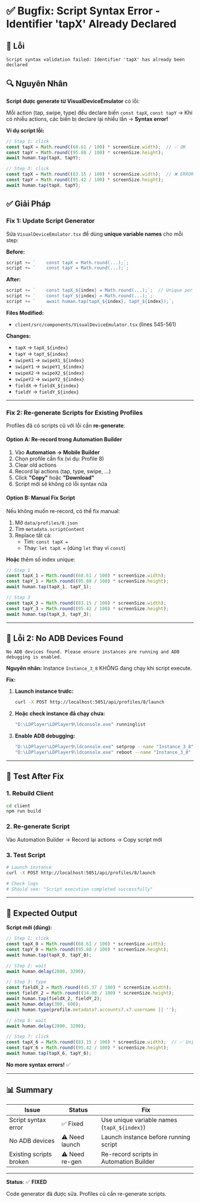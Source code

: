 # ✅ Bugfix: Script Syntax Error - Identifier 'tapX' Already Declared

## 🐛 Lỗi

```
Script syntax validation failed: Identifier 'tapX' has already been declared
```

## 🔍 Nguyên Nhân

**Script được generate từ VisualDeviceEmulator** có lỗi:

Mỗi action (tap, swipe, type) đều declare biến `const tapX`, `const tapY` → Khi có nhiều actions, các biến bị declare lại nhiều lần → **Syntax error!**

**Ví dụ script lỗi:**
```javascript
// Step 1: click
const tapX = Math.round((68.61 / 100) * screenSize.width);  // ✅ OK
const tapY = Math.round((95.88 / 100) * screenSize.height);
await human.tap(tapX, tapY);

// Step 3: click
const tapX = Math.round((83.15 / 100) * screenSize.width);  // ❌ ERROR: tapX already declared!
const tapY = Math.round((95.42 / 100) * screenSize.height);
await human.tap(tapX, tapY);
```

## ✅ Giải Pháp

### **Fix 1: Update Script Generator**

Sửa `VisualDeviceEmulator.tsx` để dùng **unique variable names** cho mỗi step:

**Before:**
```typescript
script += `    const tapX = Math.round(...);`;
script += `    const tapY = Math.round(...);`;
```

**After:**
```typescript
script += `    const tapX_${index} = Math.round(...);`;  // Unique per step
script += `    const tapY_${index} = Math.round(...);`;
script += `    await human.tap(tapX_${index}, tapY_${index});`;
```

**Files Modified:**
- `client/src/components/VisualDeviceEmulator.tsx` (lines 545-561)

**Changes:**
- `tapX` → `tapX_${index}`
- `tapY` → `tapY_${index}`
- `swipeX1` → `swipeX1_${index}`
- `swipeY1` → `swipeY1_${index}`
- `swipeX2` → `swipeX2_${index}`
- `swipeY2` → `swipeY2_${index}`
- `fieldX` → `fieldX_${index}`
- `fieldY` → `fieldY_${index}`

---

### **Fix 2: Re-generate Scripts for Existing Profiles**

Profiles đã có scripts cũ với lỗi cần **re-generate**:

#### **Option A: Re-record trong Automation Builder**

1. Vào **Automation → Mobile Builder**
2. Chọn profile cần fix (ví dụ: Profile 8)
3. Clear old actions
4. Record lại actions (tap, type, swipe, ...)
5. Click **"Copy"** hoặc **"Download"**
6. Script mới sẽ không có lỗi syntax nữa

#### **Option B: Manual Fix Script**

Nếu không muốn re-record, có thể fix manual:

1. Mở `data/profiles/8.json`
2. Tìm `metadata.scriptContent`
3. Replace tất cả:
   - Tìm: `const tapX =`
   - Thay: `let tapX =` (dùng `let` thay vì `const`)

**Hoặc** thêm số index unique:
```javascript
// Step 1
const tapX_1 = Math.round((68.61 / 100) * screenSize.width);
const tapY_1 = Math.round((95.88 / 100) * screenSize.height);
await human.tap(tapX_1, tapY_1);

// Step 3
const tapX_3 = Math.round((83.15 / 100) * screenSize.width);
const tapY_3 = Math.round((95.42 / 100) * screenSize.height);
await human.tap(tapX_3, tapY_3);
```

---

## 🐛 Lỗi 2: No ADB Devices Found

```
No ADB devices found. Please ensure instances are running and ADB debugging is enabled.
```

**Nguyên nhân:** Instance `Instance_3_8` KHÔNG đang chạy khi script execute.

**Fix:**

1. **Launch instance trước:**
   ```bash
   curl -X POST http://localhost:5051/api/profiles/8/launch
   ```

2. **Hoặc check instance đã chạy chưa:**
   ```bash
   "D:\LDPlayer\LDPlayer9\ldconsole.exe" runninglist
   ```

3. **Enable ADB debugging:**
   ```bash
   "D:\LDPlayer\LDPlayer9\ldconsole.exe" setprop --name "Instance_3_8" --key "adb.debug" --value "1"
   "D:\LDPlayer\LDPlayer9\ldconsole.exe" reboot --name "Instance_3_8"
   ```

---

## 📝 Test After Fix

### **1. Rebuild Client**

```bash
cd client
npm run build
```

### **2. Re-generate Script**

Vào Automation Builder → Record lại actions → Copy script mới

### **3. Test Script**

```bash
# Launch instance
curl -X POST http://localhost:5051/api/profiles/8/launch

# Check logs
# Should see: "Script execution completed successfully"
```

---

## 🎯 Expected Output

**Script mới (đúng):**
```javascript
// Step 1: click
const tapX_0 = Math.round((68.61 / 100) * screenSize.width);
const tapY_0 = Math.round((95.88 / 100) * screenSize.height);
await human.tap(tapX_0, tapY_0);

// Step 2: wait
await human.delay(2800, 3200);

// Step 3: type
const fieldX_2 = Math.round((45.37 / 100) * screenSize.width);
const fieldY_2 = Math.round((34.00 / 100) * screenSize.height);
await human.tap(fieldX_2, fieldY_2);
await human.delay(300, 600);
await human.type(profile.metadata?.accounts?.x?.username || '');

// Step 6: wait
await human.delay(2800, 3200);

// Step 7: click
const tapX_6 = Math.round((83.15 / 100) * screenSize.width);  // ✅ Unique name
const tapY_6 = Math.round((95.42 / 100) * screenSize.height);
await human.tap(tapX_6, tapY_6);
```

**No more syntax errors!** ✅

---

## 📊 Summary

| Issue | Status | Fix |
|-------|--------|-----|
| Script syntax error | ✅ Fixed | Use unique variable names (`tapX_${index}`) |
| No ADB devices | ⚠️ Need launch | Launch instance before running script |
| Existing scripts broken | ⚠️ Need re-gen | Re-record scripts in Automation Builder |

---

**Status**: ✅ **FIXED**

Code generator đã được sửa. Profiles cũ cần re-generate scripts.
